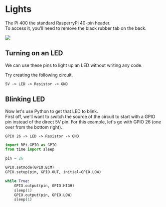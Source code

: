 # Lights

The Pi 400 the standard RasperryPi 40-pin header.  
To access it, you'll need to remove the black rubber tab on the back.  

![](https://www.raspberrypi.org/documentation/usage/gpio/images/GPIO-Pinout-Diagram-2.png)

## Turning on an LED

We can use these pins to light up an LED without writing any code.  

Try creating the following circuit.  

``` text
5V -> LED -> Resistor -> GND  
```

## Blinking LED

Now let's use Python to get that LED to blink.  
First off, we'll want to switch the source of the circuit to start with a GPIO pin instead of the direct 5V pin.
For this example, let's go with GPIO 26 (one over from the bottom right).

``` text
GPIO 26 -> LED -> Resistor -> GND
```

``` python
import RPi.GPIO as GPIO
from time import sleep

pin = 26

GPIO.setmode(GPIO.BCM)
GPIO.setup(pin, GPIO.OUT, initial=GPIO.LOW) 

while True:
    GPIO.output(pin, GPIO.HIGH)
    sleep(1)
    GPIO.output(pin, GPIO.LOW)
    sleep(1)
```